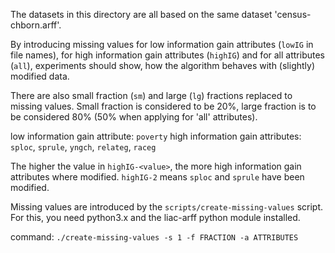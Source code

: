The datasets in this directory are all based on the same dataset 'census-chborn.arff'.

By introducing missing values for low information gain attributes (`lowIG` in file names), for high information gain attributes (`highIG`) and for all attributes (`all`), experiments should show, how the algorithm behaves with (slightly) modified data.

There are also small fraction (`sm`) and large (`lg`) fractions replaced to missing values. Small fraction is considered to be 20%, large fraction is to be considered 80% (50% when applying for 'all' attributes).


low information gain attribute: `poverty`
high information gain attributes: `sploc`, `sprule`, `yngch`, `relateg`, `raceg`


The higher the value in `highIG-<value>`, the more high information gain attributes where modified. `highIG-2` means `sploc` and `sprule` have been modified.


Missing values are introduced by the `scripts/create-missing-values` script. For this, you need python3.x and the liac-arff python module installed.

command: `./create-missing-values -s 1 -f FRACTION -a ATTRIBUTES`
